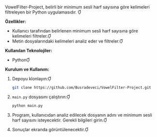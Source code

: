 VowelFilter-Project, belirli bir minimum sesli harf sayısına göre kelimeleri filtreleyen bir Python uygulamasıdır. 

**Özellikler:**

- Kullanıcı tarafından belirlenen minimum sesli harf sayısına göre kelimeleri filtreler.
- Metin dosyalarındaki kelimeleri analiz eder ve filtreler.

**Kullanılan Teknolojiler:**

- Python

**Kurulum ve Kullanım:**

1. Depoyu klonlayın:

   ```bash
   git clone https://github.com/Busradeveci/VowelFilter-Project.git
   ```

2. `main.py` dosyasını çalıştırın:

   ```bash
   python main.py
   ```

3. Program, kullanıcıdan analiz edilecek dosyanın adını ve minimum sesli harf sayısını isteyecektir. Gerekli bilgileri girin.

4. Sonuçlar ekranda görüntülenecektir.
